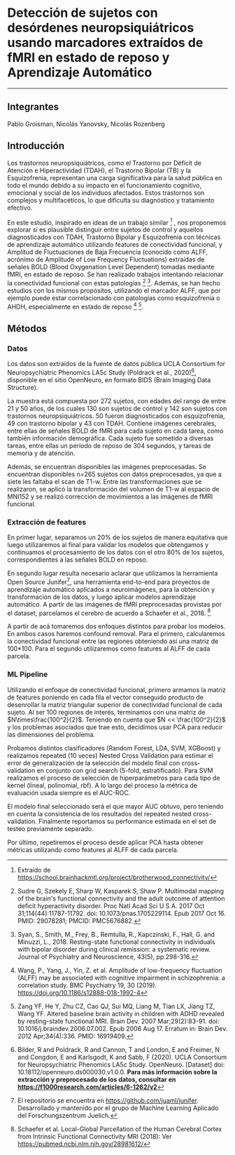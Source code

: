 # Detección de sujetos con desórdenes neuropsiquiátricos usando marcadores extraídos de fMRI en estado de reposo y Aprendizaje Automático


--------------

## Integrantes
Pablo Groisman, Nicolás Yanovsky, Nicolás Rozenberg
## Introducción

Los trastornos neuropsiquiátricos, como el Trastorno por Déficit de Atención e Hiperactividad (TDAH), el Trastorno Bipolar (TB) y la Esquizofrenia, representan una carga significativa para la salud pública en todo el mundo debido a su impacto en el funcionamiento cognitivo, emocional y social de los individuos afectados. Estos trastornos son complejos y multifacéticos, lo que dificulta su diagnóstico y tratamiento efectivo.

En este estudio, inspirado en ideas de un trabajo similar [^1] , nos proponemos explorar si es plausible distinguir  entre sujetos de control y aquellos diagnosticados con TDAH, Trastorno Bipolar y Esquizofrenia con técnicas de aprendizaje automático utilizando features de conectividad funcional, y Amplitud de Fluctuaciones de Baja Frecuencia (conocido como ALFF, acrónimo de Amplitude of Low Frequency Fluctuations) extraídas de señales BOLD (Blood Oxygenation Level Dependent) tomadas mediante fMRI, en estado de reposo. Se han realizado trabajos intentando relacionar la conectividad funcional con estas patologías [^2] [^3].  Además, se han hecho estudios con los mismos propósitos, utilizando el marcador ALFF, que por ejemplo puede estar correlacionado con patologías como esquizofrenia o AHDH, especialmente en estado de reposo [^4] [^5].


## Métodos

### Datos
Los datos son extraídos de la fuente de datos pública UCLA Consortium for Neuropsychiatric Phenomics LA5c Study (Poldrack et al., 2020)[^6], disponible en el sitio OpenNeuro, en formato BIDS (Brain Imaging Data Structure).

La muestra está compuesta por 272 sujetos, con edades del rango de entre 21 y 50 años, de los cuales 130 son sujetos de control y 142 son sujetos con trastornos neuropsiquiátricos. 50 fueron diagnosticados con esquizofrenia, 49 con trastorno bipolar y 43 con TDAH. Contiene imágenes cerebrales, entre ellas de señales BOLD de fMRI para cada sujeto en cada tarea, como también información demográfica. Cada sujeto fue sometido a diversas tareas, entre ellas un período de reposo de 304 segundos, y tareas de memoria y de atención.

Además, se encuentran disponibles las imágenes preprocesadas. Se encuentran disponibles n=265 sujetos con datos preprocesados, ya que a siete les faltaba el scan de T1-w. Entre las transformaciones que se realizaron, se aplicó la transformación del volumen de T1-w al espacio de MNI152 y se realizó corrección de movimientos a las imágenes de fMRI funcional.

### Extracción de features

En primer lugar, separamos un 20% de los sujetos de manera equitativa que luego utilizaremos al final para validar los modelos que obtengamos y continuamos el procesamiento de los datos con el otro 80% de los sujetos, correspondientes a las señales BOLD en reposo.

En segundo lugar resulta necesario aclarar que utilizamos la herramienta Open Source Junifer[^7], una herramienta end-to-end para proyectos de aprendizaje automático aplicados a neuroimágenes, para la obtención y transformación de los datos, y luego aplicar modelos aprendizaje automático. A partir de las imágenes de fMRI preprocesadas provistas por el dataset, parcelamos el cerebro de acuerdo a Schaefer et al., 2018. [^8]

A partir de acá tomaremos dos enfoques distintos para probar los modelos. En ambos casos haremos confound removal. Para el primero, calcularemos la conectividad funcional entre las regiones obteniendo así una matriz de 100*100. Para el segundo utilizaremos como features al ALFF de cada parcela.



### ML Pipeline

Utilizando el enfoque de conectividad funcional, primero armamos la matriz de features poniendo en cada fila el vector conseguido producto de desenrollar la matriz triangular superior de conectividad funcional de cada sujeto. Al ser 100 regiones de interés, terminamos con una matriz de $N\times\frac{100^2}{2}$. 
Teniendo en cuenta que $N << \frac{100^2}{2}$ y los problemas asociados que trae esto, decidimos usar PCA para reducir las dimensiones del problema.

Probamos distintos clasificadores (Random Forest, LDA, SVM, XGBoost) y realizamos repeated (10 veces) Nested Cross Validation para estimar el error de generalización de la selección del modelo final con cross-validation en conjunto con grid search (5-fold, estratificado). Para SVM realizamos el proceso de selección de hiperparámetros para cada tipo de kernel (lineal, polinomial, rbf). A lo largo del proceso la métrica de evaluación usada siempre es el AUC-ROC. 

El modelo final seleccionado será el que mayor AUC obtuvo, pero teniendo en cuenta la consistencia de los resultados del repeated nested cross-validation. 
Finalmente reportamos su performance estimada en el set de testeo previamente separado.

Por último, repetiremos el proceso desde aplicar PCA hasta obtener métricas utilizando como features al ALFF de cada parcela.


[^1]: Extraído de https://school.brainhackmtl.org/project/brotherwood_connectivity/
[^2]: Sudre G, Szekely E, Sharp W, Kasparek S, Shaw P. Multimodal mapping of the brain's functional connectivity and the adult outcome of attention deficit hyperactivity disorder. Proc Natl Acad Sci U S A. 2017 Oct 31;114(44):11787-11792. doi: 10.1073/pnas.1705229114. Epub 2017 Oct 16. PMID: 29078281; PMCID: PMC5676882.
[^3]: Syan, S., Smith, M., Frey, B., Remtulla, R., Kapczinski, F., Hall, G. and Minuzzi, L., 2018. Resting-state functional connectivity in individuals with bipolar disorder during clinical remission: a systematic review. Journal of Psychiatry and Neuroscience, 43(5), pp.298-316.
[^4]: Wang, P., Yang, J., Yin, Z. et al. Amplitude of low-frequency fluctuation (ALFF) may be associated with cognitive impairment in schizophrenia: a correlation study. BMC Psychiatry 19, 30 (2019). https://doi.org/10.1186/s12888-018-1992-4
[^5]: Zang YF, He Y, Zhu CZ, Cao QJ, Sui MQ, Liang M, Tian LX, Jiang TZ, Wang YF. Altered baseline brain activity in children with ADHD revealed by resting-state functional MRI. Brain Dev. 2007 Mar;29(2):83-91. doi: 10.1016/j.braindev.2006.07.002. Epub 2006 Aug 17. Erratum in: Brain Dev. 2012 Apr;34(4):336. PMID: 16919409.
[^6]: Bilder, R and Poldrack, R and Cannon, T and London, E and Freimer, N and Congdon, E and Karlsgodt, K and Sabb, F (2020). UCLA Consortium for Neuropsychiatric Phenomics LA5c Study. OpenNeuro. [Dataset] doi: 10.18112/openneuro.ds000030.v1.0.0. **Para más información sobre la extracción y preprocesado de los datos, consultar en https://f1000research.com/articles/6-1262/v2**
[^7]: El repositorio se encuentra en https://github.com/juaml/junifer. Desarrollado y mantenido por el grupo de Machine Learning Aplicado del Forschungszentrum Juelich.
[^8]: Schaefer et al. Local-Global Parcellation of the Human Cerebral Cortex from Intrinsic Functional Connectivity MRI (2018): Ver https://pubmed.ncbi.nlm.nih.gov/28981612/